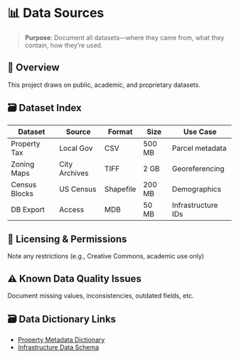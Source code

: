 
# 📊 Data Sources

> **Purpose**: Document all datasets—where they came from, what they contain, how they’re used.

## 📌 Overview
This project draws on public, academic, and proprietary datasets.

## 🗃 Dataset Index

| Dataset | Source | Format | Size | Use Case |
|---------|--------|--------|------|----------|
| Property Tax | Local Gov | CSV | 500 MB | Parcel metadata |
| Zoning Maps | City Archives | TIFF | 2 GB | Georeferencing |
| Census Blocks | US Census | Shapefile | 200 MB | Demographics |
| DB Export | Access | MDB | 50 MB | Infrastructure IDs |

## 🧾 Licensing & Permissions
Note any restrictions (e.g., Creative Commons, academic use only)

## ⚠️ Known Data Quality Issues
Document missing values, inconsistencies, outdated fields, etc.

## 🗃 Data Dictionary Links
- [Property Metadata Dictionary](../data/raw/property_metadata_dict.xlsx)
- [Infrastructure Data Schema](../data/raw/infrastructure_dict.csv)

